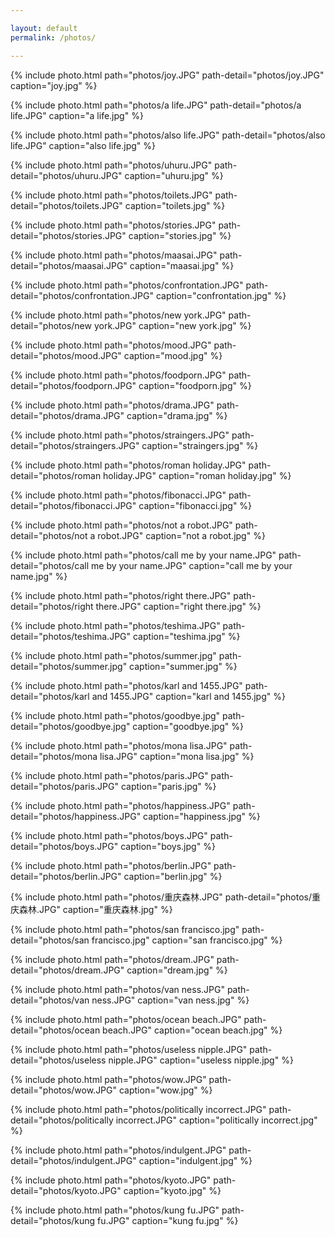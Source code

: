 ```yaml
---

layout: default
permalink: /photos/

---
```

{% include photo.html path="photos/joy.JPG" path-detail="photos/joy.JPG" caption="joy.jpg" %}

{% include photo.html path="photos/a life.JPG" path-detail="photos/a life.JPG" caption="a life.jpg" %}

{% include photo.html path="photos/also life.JPG" path-detail="photos/also life.JPG" caption="also life.jpg" %}

{% include photo.html path="photos/uhuru.JPG" path-detail="photos/uhuru.JPG" caption="uhuru.jpg" %}

{% include photo.html path="photos/toilets.JPG" path-detail="photos/toilets.JPG" caption="toilets.jpg" %}

{% include photo.html path="photos/stories.JPG" path-detail="photos/stories.JPG" caption="stories.jpg" %}

{% include photo.html path="photos/maasai.JPG" path-detail="photos/maasai.JPG" caption="maasai.jpg" %}

{% include photo.html path="photos/confrontation.JPG" path-detail="photos/confrontation.JPG" caption="confrontation.jpg" %}

{% include photo.html path="photos/new york.JPG" path-detail="photos/new york.JPG" caption="new york.jpg" %}

{% include photo.html path="photos/mood.JPG" path-detail="photos/mood.JPG" caption="mood.jpg" %}

{% include photo.html path="photos/foodporn.JPG" path-detail="photos/foodporn.JPG" caption="foodporn.jpg" %}

{% include photo.html path="photos/drama.JPG" path-detail="photos/drama.JPG" caption="drama.jpg" %}

{% include photo.html path="photos/straingers.JPG" path-detail="photos/straingers.JPG" caption="straingers.jpg" %}

{% include photo.html path="photos/roman holiday.JPG" path-detail="photos/roman holiday.JPG" caption="roman holiday.jpg" %}

{% include photo.html path="photos/fibonacci.JPG" path-detail="photos/fibonacci.JPG" caption="fibonacci.jpg" %}

{% include photo.html path="photos/not a robot.JPG" path-detail="photos/not a robot.JPG" caption="not a robot.jpg" %}

{% include photo.html path="photos/call me by your name.JPG" path-detail="photos/call me by your name.JPG" caption="call me by your name.jpg" %}

{% include photo.html path="photos/right there.JPG" path-detail="photos/right there.JPG" caption="right there.jpg" %}

{% include photo.html path="photos/teshima.JPG" path-detail="photos/teshima.JPG" caption="teshima.jpg" %}

{% include photo.html path="photos/summer.jpg" path-detail="photos/summer.jpg" caption="summer.jpg" %}

{% include photo.html path="photos/karl and 1455.JPG" path-detail="photos/karl and 1455.JPG" caption="karl and 1455.jpg" %}

{% include photo.html path="photos/goodbye.jpg" path-detail="photos/goodbye.jpg" caption="goodbye.jpg" %}

{% include photo.html path="photos/mona lisa.JPG" path-detail="photos/mona lisa.JPG" caption="mona lisa.jpg" %}

{% include photo.html path="photos/paris.JPG" path-detail="photos/paris.JPG" caption="paris.jpg" %}

{% include photo.html path="photos/happiness.JPG" path-detail="photos/happiness.JPG" caption="happiness.jpg" %}

{% include photo.html path="photos/boys.JPG" path-detail="photos/boys.JPG" caption="boys.jpg" %}

{% include photo.html path="photos/berlin.JPG" path-detail="photos/berlin.JPG" caption="berlin.jpg" %}

{% include photo.html path="photos/重庆森林.JPG" path-detail="photos/重庆森林.JPG" caption="重庆森林.jpg" %}

{% include photo.html path="photos/san francisco.jpg" path-detail="photos/san francisco.jpg" caption="san francisco.jpg" %}

{% include photo.html path="photos/dream.JPG" path-detail="photos/dream.JPG" caption="dream.jpg" %}

{% include photo.html path="photos/van ness.JPG" path-detail="photos/van ness.JPG" caption="van ness.jpg" %}

{% include photo.html path="photos/ocean beach.JPG" path-detail="photos/ocean beach.JPG" caption="ocean beach.jpg" %}

{% include photo.html path="photos/useless nipple.JPG" path-detail="photos/useless nipple.JPG" caption="useless nipple.jpg" %}

{% include photo.html path="photos/wow.JPG" path-detail="photos/wow.JPG" caption="wow.jpg" %}

{% include photo.html path="photos/politically incorrect.JPG" path-detail="photos/politically incorrect.JPG" caption="politically incorrect.jpg" %}

{% include photo.html path="photos/indulgent.JPG" path-detail="photos/indulgent.JPG" caption="indulgent.jpg" %}

{% include photo.html path="photos/kyoto.JPG" path-detail="photos/kyoto.JPG" caption="kyoto.jpg" %}

{% include photo.html path="photos/kung fu.JPG" path-detail="photos/kung fu.JPG" caption="kung fu.jpg" %}
